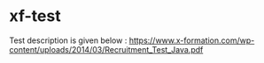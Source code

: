 # xf-test
Test description is given below :
https://www.x-formation.com/wp-content/uploads/2014/03/Recruitment_Test_Java.pdf
